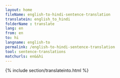 ```yaml
---
layout: home
fileName: english-to-hindi-sentence-translation
translatein: english_to_hindi
folderName : translate
lang: en
from: en
to: hi
langname: english-to
permalink: /english-to-hindi-sentence-translation
tool: sentence-translations
matchurls: en&&hi
---
```

{% include section/translateinto.html %}
